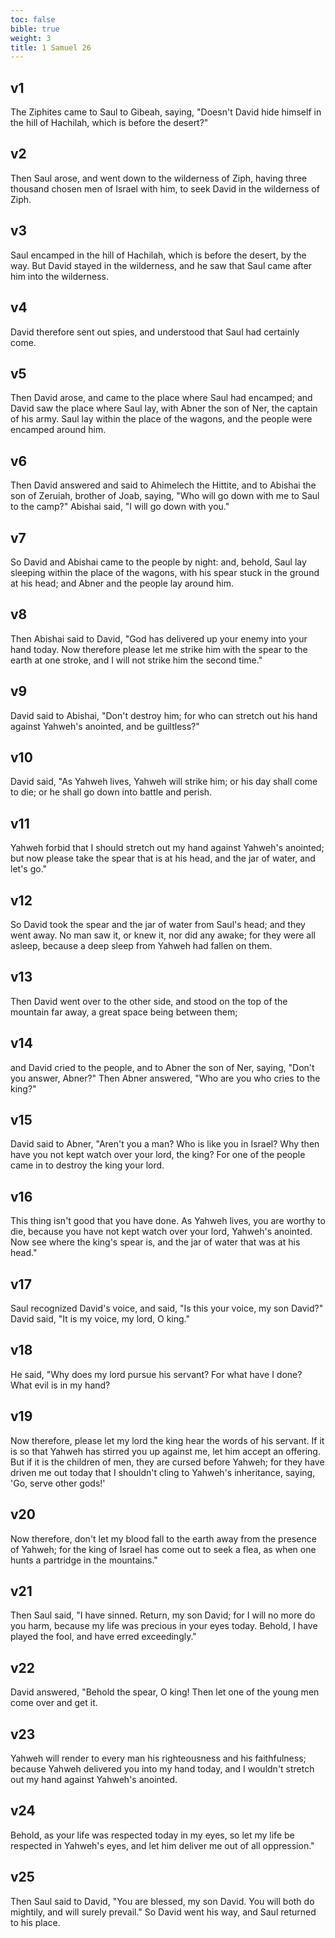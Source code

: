 ```yaml
---
toc: false
bible: true
weight: 3
title: 1 Samuel 26
---
```




## v1 
The Ziphites came to Saul to Gibeah, saying, "Doesn't David hide himself in the hill of Hachilah, which is before the desert?" 

## v2 
Then Saul arose, and went down to the wilderness of Ziph, having three thousand chosen men of Israel with him, to seek David in the wilderness of Ziph. 

## v3 
Saul encamped in the hill of Hachilah, which is before the desert, by the way. But David stayed in the wilderness, and he saw that Saul came after him into the wilderness. 

## v4 
David therefore sent out spies, and understood that Saul had certainly come. 

## v5 
Then David arose, and came to the place where Saul had encamped; and David saw the place where Saul lay, with Abner the son of Ner, the captain of his army. Saul lay within the place of the wagons, and the people were encamped around him. 

## v6 
Then David answered and said to Ahimelech the Hittite, and to Abishai the son of Zeruiah, brother of Joab, saying, "Who will go down with me to Saul to the camp?" Abishai said, "I will go down with you." 

## v7 
So David and Abishai came to the people by night: and, behold, Saul lay sleeping within the place of the wagons, with his spear stuck in the ground at his head; and Abner and the people lay around him. 

## v8 
Then Abishai said to David, "God has delivered up your enemy into your hand today. Now therefore please let me strike him with the spear to the earth at one stroke, and I will not strike him the second time." 

## v9 
David said to Abishai, "Don't destroy him; for who can stretch out his hand against Yahweh's anointed, and be guiltless?" 

## v10 
David said, "As Yahweh lives, Yahweh will strike him; or his day shall come to die; or he shall go down into battle and perish. 

## v11 
Yahweh forbid that I should stretch out my hand against Yahweh's anointed; but now please take the spear that is at his head, and the jar of water, and let's go." 

## v12 
So David took the spear and the jar of water from Saul's head; and they went away. No man saw it, or knew it, nor did any awake; for they were all asleep, because a deep sleep from Yahweh had fallen on them. 

## v13 
Then David went over to the other side, and stood on the top of the mountain far away, a great space being between them; 

## v14 
and David cried to the people, and to Abner the son of Ner, saying, "Don't you answer, Abner?" Then Abner answered, "Who are you who cries to the king?" 

## v15 
David said to Abner, "Aren't you a man? Who is like you in Israel? Why then have you not kept watch over your lord, the king? For one of the people came in to destroy the king your lord. 

## v16 
This thing isn't good that you have done. As Yahweh lives, you are worthy to die, because you have not kept watch over your lord, Yahweh's anointed. Now see where the king's spear is, and the jar of water that was at his head." 

## v17 
Saul recognized David's voice, and said, "Is this your voice, my son David?" David said, "It is my voice, my lord, O king." 

## v18 
He said, "Why does my lord pursue his servant? For what have I done? What evil is in my hand? 

## v19 
Now therefore, please let my lord the king hear the words of his servant. If it is so that Yahweh has stirred you up against me, let him accept an offering. But if it is the children of men, they are cursed before Yahweh; for they have driven me out today that I shouldn't cling to Yahweh's inheritance, saying, 'Go, serve other gods!' 

## v20 
Now therefore, don't let my blood fall to the earth away from the presence of Yahweh; for the king of Israel has come out to seek a flea, as when one hunts a partridge in the mountains." 

## v21 
Then Saul said, "I have sinned. Return, my son David; for I will no more do you harm, because my life was precious in your eyes today. Behold, I have played the fool, and have erred exceedingly." 

## v22 
David answered, "Behold the spear, O king! Then let one of the young men come over and get it. 

## v23 
Yahweh will render to every man his righteousness and his faithfulness; because Yahweh delivered you into my hand today, and I wouldn't stretch out my hand against Yahweh's anointed. 

## v24 
Behold, as your life was respected today in my eyes, so let my life be respected in Yahweh's eyes, and let him deliver me out of all oppression." 

## v25 
Then Saul said to David, "You are blessed, my son David. You will both do mightily, and will surely prevail." So David went his way, and Saul returned to his place.
